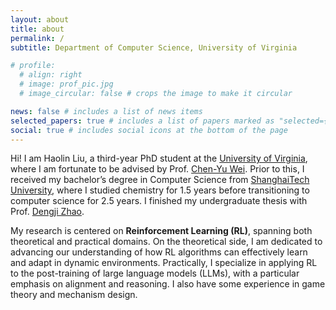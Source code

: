 ```yaml
---
layout: about
title: about
permalink: /
subtitle: Department of Computer Science, University of Virginia

# profile:
  # align: right
  # image: prof_pic.jpg
  # image_circular: false # crops the image to make it circular

news: false # includes a list of news items
selected_papers: true # includes a list of papers marked as "selected={true}"
social: true # includes social icons at the bottom of the page
---
```


Hi! I am Haolin Liu, a third-year PhD student at the [University of Virginia](https://www.virginia.edu/), where I am fortunate to be advised by Prof. [Chen-Yu Wei](https://bahh723.github.io/). Prior to this, I received my bachelor’s degree in Computer Science from [ShanghaiTech University](https://www.shanghaitech.edu.cn/eng/), where I studied chemistry for 1.5 years before transitioning to computer science for 2.5 years. I finished my undergraduate thesis with Prof. [Dengji Zhao](http://dengji-zhao.net/).

My research is centered on <b>Reinforcement Learning (RL)</b>, spanning both theoretical and practical domains. On the theoretical side, I am dedicated to advancing our understanding of how RL algorithms can effectively learn and adapt in dynamic environments. Practically, 
I specialize in applying RL to the post-training of large language models (LLMs), with a particular emphasis on alignment and reasoning. I also have some experience in game theory and mechanism design.

